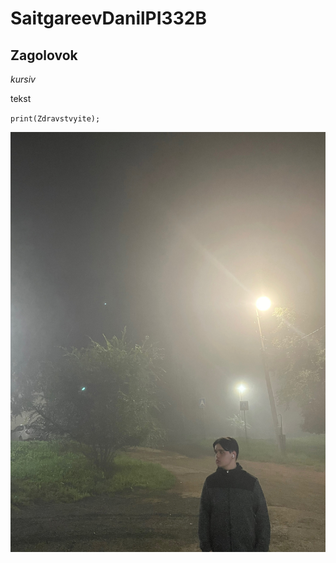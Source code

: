 # SaitgareevDanilPI332B

## Zagolovok

_kursiv_

tekst

``
print(Zdravstvyite);
``

![alt text](https://github.com/Dxlta4/SaitgareevDanilPI332B/blob/main/FrNWZqSFPgQ.jpg?raw=true)